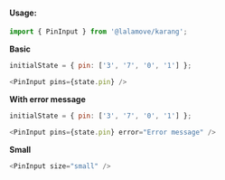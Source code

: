 #### Usage:

```js static
import { PinInput } from '@lalamove/karang';
```

**Basic**

```js
initialState = { pin: ['3', '7', '0', '1'] };

<PinInput pins={state.pin} />
```

**With error message**

```js
initialState = { pin: ['3', '7', '0', '1'] };

<PinInput pins={state.pin} error="Error message" />
```

**Small**

```js
<PinInput size="small" />
```
